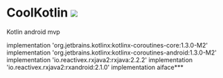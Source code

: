 # CoolKotlin [![](https://jitpack.io/v/Leessy/CoolKotlin.svg)](https://jitpack.io/#Leessy/CoolKotlin)
Kotlin android mvp



implementation 'org.jetbrains.kotlinx:kotlinx-coroutines-core:1.3.0-M2'
implementation 'org.jetbrains.kotlinx:kotlinx-coroutines-android:1.3.0-M2'
implementation 'io.reactivex.rxjava2:rxjava:2.2.2'
implementation 'io.reactivex.rxjava2:rxandroid:2.1.0'
implementation  aiface***
